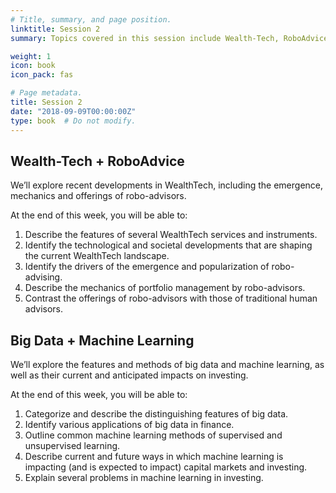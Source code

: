 ```yaml
---
# Title, summary, and page position.
linktitle: Session 2
summary: Topics covered in this session include Wealth-Tech, RoboAdvice, Big Data and Machine Learning

weight: 1
icon: book
icon_pack: fas

# Page metadata.
title: Session 2
date: "2018-09-09T00:00:00Z"
type: book  # Do not modify.
---
```


## Wealth-Tech + RoboAdvice

We’ll explore recent developments in WealthTech, including the emergence, mechanics and offerings of robo-advisors.

At the end of this week, you will be able to: 
1. Describe the features of several WealthTech services and instruments.
1. Identify the technological and societal developments that are shaping the current WealthTech landscape.
1. Identify the drivers of the emergence and popularization of robo-advising.
1. Describe the mechanics of portfolio management by robo-advisors.
1. Contrast the offerings of robo-advisors with those of traditional human advisors.
 
 
## Big Data + Machine Learning

We’ll explore the features and methods of big data and machine learning, as well as their current and anticipated impacts on investing.

At the end of this week, you will be able to:
1. Categorize and describe the distinguishing features of big data.
1. Identify various applications of big data in finance.
1. Outline common machine learning methods of supervised and unsupervised learning.
1. Describe current and future ways in which machine learning is impacting (and is expected to impact) capital markets and investing.
1. Explain several problems in machine learning in investing.